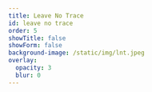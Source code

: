 ```yaml
---
title: Leave No Trace
id: leave no trace
order: 5
showTitle: false
showForm: false
background-image: /static/img/lnt.jpeg
overlay:
  opacity: 3
  blur: 0
---
```

<br>